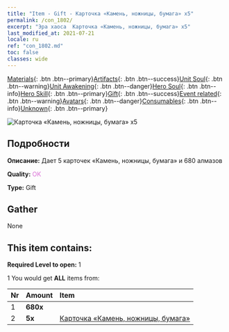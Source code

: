 ```yaml
---
title: "Item - Gift - Карточка «Камень, ножницы, бумага» х5"
permalink: /con_1802/
excerpt: "Эра хаоса  Карточка «Камень, ножницы, бумага» х5"
last_modified_at: 2021-07-21
locale: ru
ref: "con_1802.md"
toc: false
classes: wide
---
```

 [Materials](/ItemsRU/){: .btn .btn--primary}[Artifacts](/ItemsRU/Artifacts/){: .btn .btn--success}[Unit Soul](/ItemsRU/UnitSoul/){: .btn .btn--warning}[Unit Awakening](/ItemsRU/UnitAwakening/){: .btn .btn--danger}[Hero Soul](/ItemsRU/HeroSoul/){: .btn .btn--info}[Hero Skill](/ItemsRU/HeroSkill/){: .btn .btn--primary}[Gift](/ItemsRU/Gift/){: .btn .btn--success}[Event related](/ItemsRU/Events/){: .btn .btn--warning}[Avatars](/ItemsRU/Avatars/){: .btn .btn--danger}[Consumables](/ItemsRU/Consumables/){: .btn .btn--info}[Unknown](/ItemsRU/Unknown/){: .btn .btn--primary}

 ![Карточка «Камень, ножницы, бумага» х5](/images/t/i_907422.png)

## Подробности
 **Описание:** Дает 5 карточек «Камень, ножницы, бумага» и 680 алмазов

 **Quality:** <span style="color: #DA70D6">OK</span>

 **Type:** Gift

## Gather

  None

## This item contains:

 **Required Level to open:** 1

 1 You would get **ALL** items  from:

  | Nr | Amount |     Item    |
  |:---|:-------|:------------|
  | 1 |  **680x** | <i class="fas fa-gem"/> |  | 
  | 2 |  **5x** | [Карточка «Камень, ножницы, бумага»](/ItemsRU/con_547/) |  | 
